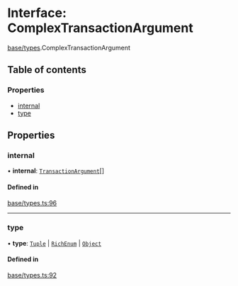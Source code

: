 # Interface: ComplexTransactionArgument

[base/types](../wiki/base.types).ComplexTransactionArgument

## Table of contents

### Properties

- [internal](../wiki/base.types.ComplexTransactionArgument#internal)
- [type](../wiki/base.types.ComplexTransactionArgument#type)

## Properties

### internal

• **internal**: [`TransactionArgument`](../wiki/base.types#transactionargument)[]

#### Defined in

[base/types.ts:96](https://github.com/PolymeshAssociation/polymesh-sdk/blob/fe2e6dd1/src/base/types.ts#L96)

___

### type

• **type**: [`Tuple`](../wiki/base.types.TransactionArgumentType#tuple) \| [`RichEnum`](../wiki/base.types.TransactionArgumentType#richenum) \| [`Object`](../wiki/base.types.TransactionArgumentType#object)

#### Defined in

[base/types.ts:92](https://github.com/PolymeshAssociation/polymesh-sdk/blob/fe2e6dd1/src/base/types.ts#L92)

